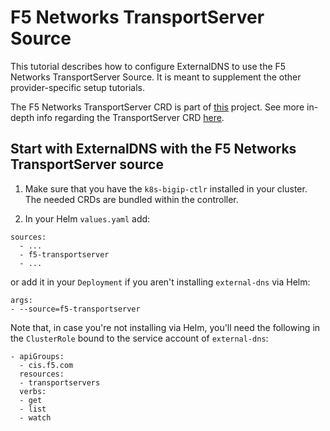 # F5 Networks TransportServer Source

This tutorial describes how to configure ExternalDNS to use the F5 Networks TransportServer Source. It is meant to supplement the other provider-specific setup tutorials.

The F5 Networks TransportServer CRD is part of [this](https://github.com/F5Networks/k8s-bigip-ctlr) project. See more in-depth info regarding the TransportServer CRD [here](https://github.com/F5Networks/k8s-bigip-ctlr/tree/master/docs/cis-20.x/config_examples/customResource/TransportServer).

## Start with ExternalDNS with the F5 Networks TransportServer source

1. Make sure that you have the `k8s-bigip-ctlr` installed in your cluster. The needed CRDs are bundled within the controller.

2. In your Helm `values.yaml` add:
```
sources:
  - ...
  - f5-transportserver
  - ...
```
or add it in your `Deployment` if you aren't installing `external-dns` via Helm:
```
args:
- --source=f5-transportserver
```

Note that, in case you're not installing via Helm, you'll need the following in the `ClusterRole` bound to the service account of `external-dns`:
```
- apiGroups:
  - cis.f5.com
  resources:
  - transportservers
  verbs:
  - get
  - list
  - watch
```
